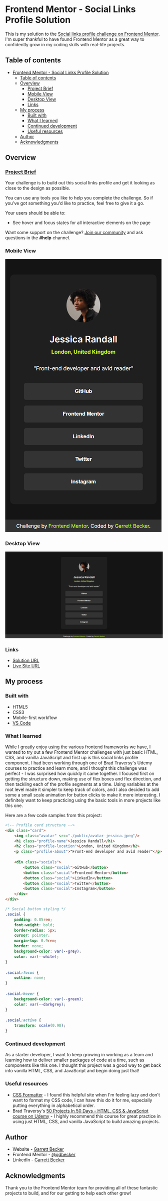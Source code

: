 # Frontend Mentor - Social Links Profile Solution

This is my solution to the [Social links profile challenge on Frontend Mentor](https://www.frontendmentor.io/challenges/social-links-profile-UG32l9m6dQ). I'm super thankful to have found Frontend Mentor as a great way to confidently grow in my coding skills with real-life projects. 

## Table of contents

- [Frontend Mentor - Social Links Profile Solution](#frontend-mentor---social-links-profile-solution)
	- [Table of contents](#table-of-contents)
	- [Overview](#overview)
		- [Project Brief](#project-brief)
		- [Mobile View](#mobile-view)
		- [Desktop View](#desktop-view)
		- [Links](#links)
	- [My process](#my-process)
		- [Built with](#built-with)
		- [What I learned](#what-i-learned)
		- [Continued development](#continued-development)
		- [Useful resources](#useful-resources)
	- [Author](#author)
	- [Acknowledgments](#acknowledgments)

## Overview

### [Project Brief](./project%20brief/)

Your challenge is to build out this social links profile and get it looking as close to the design as possible.

You can use any tools you like to help you complete the challenge. So if you've got something you'd like to practice, feel free to give it a go.

Your users should be able to: 

- See hover and focus states for all interactive elements on the page

Want some support on the challenge? [Join our community](https://www.frontendmentor.io/community) and ask questions in the **#help** channel.

### Mobile View

![](./social-links-profile-mobile.jpg)

### Desktop View

![](./social-links-profile-desktop.jpg)

### Links

- [Solution URL](https://www.frontendmentor.io/solutions/social-links-profile-with-html-css-gBmKT4syK4)
- [Live Site URL](https://social-links-profile-gdbecker.netlify.app)

## My process

### Built with

- HTML5
- CSS3
- Mobile-first workflow
- [VS Code](https://code.visualstudio.com)

### What I learned

While I greatly enjoy using the various frontend frameworks we have, I wanted to try out a few Frontend Mentor challenges with just basic HTML, CSS, and vanilla JavaScript and first up is this social links profile component. I had been working through one of Brad Traversy's Udemy courses to practice and learn more, and I thought this challenge was perfect - I was surprised how quickly it came together. I focused first on getting the structure down, making use of flex boxes and flex direction, and then tackling each of the profile segments at a time. Using variables at the root level made it simpler to keep track of colors, and I also decided to add some a small scale animation for button clicks to make it more interesting. I definitely want to keep practicing using the basic tools in more projects like this one.

Here are a few code samples from this project:

```html
<!-- Profile card structure -->
<div class="card">
	<img class="avatar" src="./public/avatar-jessica.jpeg"/>
	<h1 class="profile-name">Jessica Randall</h1>
	<h2 class="profile-location">London, United Kingdom</h2>
	<p class="profile-about">"Front-end developer and avid reader"</p>

	<div class="socials">
		<button class="social">GitHub</button>
		<button class="social">Frontend Mentor</button>
		<button class="social">LinkedIn</button>
		<button class="social">Twitter</button>
		<button class="social">Instagram</button>
	</div>
</div>
```

```css
/* Social button styling */
.social {
	padding: 0.85rem;
	font-weight: bold;
	border-radius: 5px;
	cursor: pointer;
	margin-top: 0.9rem;
	border: none;
	background-color: var(--grey);
	color: var(--white);
}

.social:focus {
	outline: none;
}

.social:hover {
	background-color: var(--green);
	color: var(--darkgrey);
}

.social:active {
	transform: scale(0.98);
}
```

### Continued development

As a starter developer, I want to keep growing in working as a team and learning how to deliver smaller packages of code at a time, such as components like this one. I thought this project was a good way to get back into vanilla HTML, CSS, and JavaScript and begin doing just that!

### Useful resources

- [CSS Formatter](http://www.lonniebest.com/FormatCSS/) - I found this helpful site when I'm feeling lazy and don't want to format my CSS code, I can have this do it for me, especially putting everything in alphabetical order.
- Brad Traversy's [50 Projects In 50 Days - HTML, CSS & JavaScript course on Udemy](https://www.udemy.com/course/50-projects-50-days/) - I highly recommend this course for great practice in using just HTML, CSS, and vanilla JavaScript to build amazing projects.

## Author

- Website - [Garrett Becker]()
- Frontend Mentor - [@gdbecker](https://www.frontendmentor.io/profile/gdbecker)
- LinkedIn - [Garrett Becker](https://www.linkedin.com/in/garrett-becker-923b4a106/)

## Acknowledgments

Thank you to the Frontend Mentor team for providing all of these fantastic projects to build, and for our getting to help each other grow!